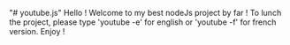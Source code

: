 "# youtube.js" 
Hello !
Welcome to my best nodeJs project by far !
To lunch the project, please type 'youtube -e' for english or 'youtube -f' for french version.
Enjoy !